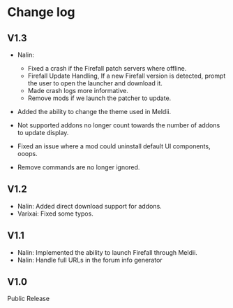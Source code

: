 # Change log

V1.3
--
- Nalin:
	- Fixed a crash if the Firefall patch servers where offline.
	- Firefall Update Handling, If a new Firefall version is detected, prompt the user to open the launcher and download it.
	- Made crash logs more informative.
	- Remove mods if we launch the patcher to update.
	
- Added the ability to change the theme used in Meldii.
- Not supported addons no longer count towards the number of addons to update display.
- Fixed an issue where a mod could uninstall default UI components, ooops.
- Remove commands are no longer ignored.

V1.2
--
- Nalin: Added direct download support for addons.
- Varixai: Fixed some typos.

V1.1
--
- Nalin: Implemented the ability to launch Firefall through Meldii.
- Nalin: Handle full URLs in the forum info generator


V1.0
--
Public Release